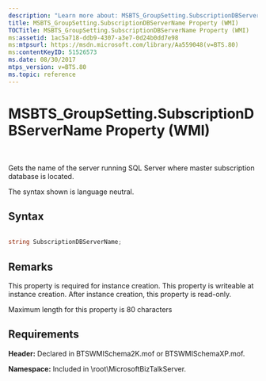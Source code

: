 ```yaml
---
description: "Learn more about: MSBTS_GroupSetting.SubscriptionDBServerName Property (WMI)"
title: MSBTS_GroupSetting.SubscriptionDBServerName Property (WMI)
TOCTitle: MSBTS_GroupSetting.SubscriptionDBServerName Property (WMI)
ms:assetid: 1ac5a718-ddb9-4307-a3e7-0d24b0dd7e98
ms:mtpsurl: https://msdn.microsoft.com/library/Aa559048(v=BTS.80)
ms:contentKeyID: 51526573
ms.date: 08/30/2017
mtps_version: v=BTS.80
ms.topic: reference
---
```


# MSBTS\_GroupSetting.SubscriptionDBServerName Property (WMI)

 

Gets the name of the server running SQL Server where master subscription database is located.

The syntax shown is language neutral.

## Syntax

```C#
  
string SubscriptionDBServerName;  
```

## Remarks

This property is required for instance creation. This property is writeable at instance creation. After instance creation, this property is read-only.

Maximum length for this property is 80 characters

## Requirements

**Header:** Declared in BTSWMISchema2K.mof or BTSWMISchemaXP.mof.

**Namespace:** Included in \\root\\MicrosoftBizTalkServer.

